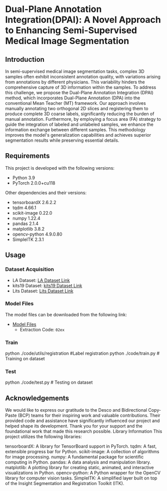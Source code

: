 # Dual-Plane Annotation Integration(DPAI): A Novel Approach to Enhancing Semi-Supervised Medical Image Segmentation

## Introduction
In semi-supervised medical image segmentation tasks, complex 3D samples often exhibit inconsistent annotation quality, with variations arising from annotations by different physicians. This variability hinders the comprehensive capture of 3D information within the samples. To address this challenge, we propose the Dual-Plane Annotation Integration (DPAI) method, which incorporates Dual-Plane Annotation (DPA) into the conventional Mean Teacher (MT) framework. Our approach involves manually annotating two orthogonal 2D slices and registering them to produce complete 3D coarse labels, significantly reducing the burden of manual annotation. Furthermore, by employing a focus area (FA) strategy to guide the integration of labeled and unlabeled samples, we enhance the information exchange between different samples. This methodology improves the model's generalization capabilities and achieves superior segmentation results while preserving essential details.

## Requirements
This project is developed with the following versions:

- Python 3.9
- PyTorch 2.0.0+cu118

Other dependencies and their versions:
- tensorboardX 2.6.2.2
- tqdm 4.66.1
- scikit-image 0.22.0
- numpy 1.22.4
- pandas 2.1.4
- matplotlib 3.8.2
- opencv-python 4.9.0.80
- SimpleITK 2.3.1

## Usage
### Dataset Acquisition
- LA Dataset: [LA Dataset Link](https://github.com/yulequan/UA-MT/tree/master/data)
- kits19 Dataset: [kits19 Dataset Link](https://paperswithcode.com/dataset/kits19)
- Lits Dataset: [Lits Dataset Link](https://paperswithcode.com/dataset/lits17)
### Model Files
The model files can be downloaded from the following link:
- [Model Files](https://pan.baidu.com/s/19qFfX5eveS_yqRTK8s5Wuw?pwd=02ex)
  - Extraction Code: `02ex`

### Train
python ./code/utils/registration   #Label registration
python ./code/train.py  # Training on  dataset
### Test
python ./code/test.py  # Testing on  dataset

## Acknowledgements

We would like to express our gratitude to the Desco and Bidirectional Copy-Paste (BCP) teams for their inspiring work and valuable contributions. Their provided code and assistance have significantly influenced our project and helped shape its development. Thank you for your support and the foundational work that made this research possible.
Library Information
This project utilizes the following libraries:

tensorboardX: A library for TensorBoard support in PyTorch.
tqdm: A fast, extensible progress bar for Python.
scikit-image: A collection of algorithms for image processing.
numpy: A fundamental package for scientific computing in Python.
pandas: A data analysis and manipulation library.
matplotlib: A plotting library for creating static, animated, and interactive visualizations in Python.
opencv-python: A Python wrapper for the OpenCV library for computer vision tasks.
SimpleITK: A simplified layer built on top of the Insight Segmentation and Registration Toolkit (ITK).
